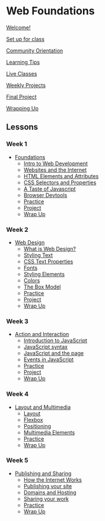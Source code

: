 # Web Foundations

[Welcome!](welcome.md)

[Set up for class](lessons/try-kibo-onboarding.md)

[Community Orientation](lessons/community-orientation.md)

[Learning Tips](learning-tips.md)

[Live Classes](live-classes.md)

[Weekly Projects](weekly-projects.md)

[Final Project](final-project.md)

[Wrapping Up](wrapping-up.md)

## Lessons

### Week 1

- [Foundations](lessons/foundations.md)
  - [Intro to Web Development](lessons/foundations/intro-to-web-development.md)
  - [Websites and the Internet](lessons/foundations/websites-and-the-internet.md)
  - [HTML Elements and Attributes](lessons/foundations/html-elements-and-attributes.md)
  - [CSS Selectors and Properties](lessons/foundations/css-selectors-and-properties.md)
  - [A Taste of Javascript](lessons/foundations/a-taste-of-javascript.md)
  - [Browser Devtools](lessons/foundations/devtools.md)
  - [Practice](lessons/foundations/practice.md)
  - [Project](lessons/foundations/project.md)
  - [Wrap Up](lessons/foundations/wrap-up.md)
  <!-- - [Bonus: More HTML elements](lessons/foundations/bonus-more-html-elements.md) -->
  <!-- - [Bonus: Static and Dynamic](lessons/bonus/static-and-dynamic-websites.md) -->

### Week 2

- [Web Design](lessons/web-design.md)
  - [What is Web Design?](lessons/web-design/what-is-web-design.md)
  - [Styling Text](lessons/web-design/styling-text.md)
  - [CSS Text Properties](lessons/web-design/styling-text/css-text-properties.md)
  - [Fonts](lessons/web-design/styling-text/fonts.md)
  - [Styling Elements](lessons/web-design/styling-text/styling-elements.md)
  - [Colors](lessons/web-design/colors.md)
  - [The Box Model](lessons/web-design/the-box-model.md)
  - [Practice](lessons/web-design/practice.md)
  - [Project](lessons/web-design/project.md)
  - [Wrap Up](lessons/web-design/wrap-up.md)

### Week 3

- [Action and Interaction](lessons/action-and-interaction.md)
  - [Introduction to JavaScript](lessons/action-and-interaction/introduction-to-javascript.md)
  - [JavaScript syntax](lessons/action-and-interaction/javascript-syntax.md)
  - [JavaScript and the page](lessons/action-and-interaction/javascript-and-the-page.md)
  - [Events in JavaScript](lessons/action-and-interaction/responding-to-events-in-javascript.md)
  - [Practice](lessons/action-and-interaction/practice.md)
  - [Project](lessons/action-and-interaction/project.md)
  - [Wrap Up](lessons/action-and-interaction/wrap-up.md)

### Week 4

- [Layout and Multimedia](lessons/layout.md)
  - [Layout](lessons/layout/layout.md)
  - [Flexbox](lessons/layout/flexbox.md)
  <!-- - [CSS Grid](lessons/layout/grid.md) -->
  - [Positioning](lessons/layout/positioning.md)
  - [Multimedia Elements](lessons/bonus/multimedia-layout/multimedia-html-elements.md)
  - [Practice](lessons/layout/practice.md)
  - [Wrap Up](lessons/layout/wrap-up.md)
  <!-- - [Bonus: More styling](lessons/bonus/multimedia-layout/bonus-more-styling.md) -->
  <!-- - [Bonus: Interactive Elements](lessons/bonus/multimedia-layout/bonus-interactive-elements.md) -->

### Week 5

  - [Publishing and Sharing](lessons/publishing-and-sharing.md)
    - [How the Internet Works](lessons/publishing-and-sharing/how-the-internet-works-again.md)
    - [Publishing your site](lessons/publishing-and-sharing/publishing-your-site.md)
    - [Domains and Hosting](lessons/publishing-and-sharing/domains-and-hosting.md)
    - [Sharing your work](lessons/publishing-and-sharing/sharing-your-work.md)
    - [Practice](lessons/publishing-and-sharing/practice.md)
    - [Wrap Up](lessons/publishing-and-sharing/wrap-up.md)
    <!-- - [Bonus: More about DNS](lessons/publishing-and-sharing/bonus-dns.md) -->
